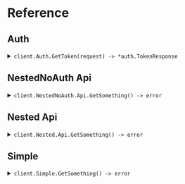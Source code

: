 # Reference
## Auth
<details><summary><code>client.Auth.GetToken(request) -> *auth.TokenResponse</code></summary>
<dl>
<dd>

#### 🔌 Usage

<dl>
<dd>

<dl>
<dd>

```go
client.Auth.GetToken(
        context.TODO(),
        request,
    )
}
```
</dd>
</dl>
</dd>
</dl>

#### ⚙️ Parameters

<dl>
<dd>

<dl>
<dd>

**clientId:** `string` 
    
</dd>
</dl>

<dl>
<dd>

**clientSecret:** `string` 
    
</dd>
</dl>

<dl>
<dd>

**audience:** `string` 
    
</dd>
</dl>

<dl>
<dd>

**grantType:** `string` 
    
</dd>
</dl>

<dl>
<dd>

**scope:** `*string` 
    
</dd>
</dl>
</dd>
</dl>


</dd>
</dl>
</details>

## NestedNoAuth Api
<details><summary><code>client.NestedNoAuth.Api.GetSomething() -> error</code></summary>
<dl>
<dd>

#### 🔌 Usage

<dl>
<dd>

<dl>
<dd>

```go
client.NestedNoAuth.Api.GetSomething(
        context.TODO(),
    )
}
```
</dd>
</dl>
</dd>
</dl>


</dd>
</dl>
</details>

## Nested Api
<details><summary><code>client.Nested.Api.GetSomething() -> error</code></summary>
<dl>
<dd>

#### 🔌 Usage

<dl>
<dd>

<dl>
<dd>

```go
client.Nested.Api.GetSomething(
        context.TODO(),
    )
}
```
</dd>
</dl>
</dd>
</dl>


</dd>
</dl>
</details>

## Simple
<details><summary><code>client.Simple.GetSomething() -> error</code></summary>
<dl>
<dd>

#### 🔌 Usage

<dl>
<dd>

<dl>
<dd>

```go
client.Simple.GetSomething(
        context.TODO(),
    )
}
```
</dd>
</dl>
</dd>
</dl>


</dd>
</dl>
</details>
